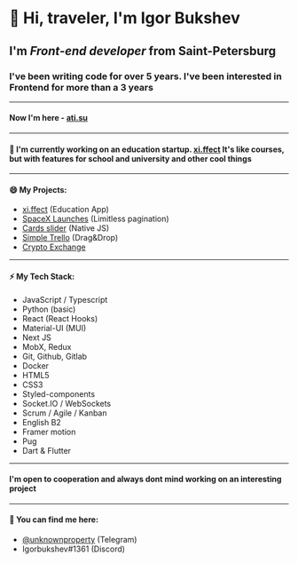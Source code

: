 # 👋 Hi, traveler, I'm **Igor Bukshev** 

## I'm ***Front-end developer*** from Saint-Petersburg

### I've been writing code for over 5 years. I've been interested in Frontend for more than a 3 years

------------------------- 

#### Now I'm here - [ati.su](https://ati.su/)

------------------------- 

#### 🔭 I'm currently working on an education startup. [xi.ffect](https://xieffect.ru/) It's like courses, but with features for school and university and other cool things 

------------------------- 

#### 😄 My Projects: 

 * [xi.ffect](https://xieffect.ru/) (Education App)
 * [SpaceX Launches](https://spacex-launches-with-pagination.vercel.app/) (Limitless pagination)
 * [Cards slider](https://jsfiddle.net/bilord/smd2vgny/3/) (Native JS)
 * [Simple Trello](https://jsfiddle.net/bilord/7eodjqt0/2/) (Drag&Drop)
 * [Crypto Exchange](https://cryptochange.vercel.app/) 


------------------------- 

#### ⚡ My Tech Stack: 

 * JavaScript / Typescript 
 * Python (basic)
 * React (React Hooks)
 * Material-UI (MUI)
 * Next JS
 * MobX, Redux 
 * Git, Github, Gitlab
 * Docker
 * HTML5
 * CSS3
 * Styled-components
 * Socket.IO / WebSockets 
 * Scrum / Agile / Kanban
 * English B2
 * Framer motion 
 * Pug
 * Dart & Flutter

------------------------- 
#### I'm open to cooperation and always dont mind working on an interesting project
------------------------- 

#### 💬 You can find me here: 

* [@unknownproperty](https://t.me/unknownproperty) (Telegram)
* Igorbukshev#1361 (Discord)

<!--
**bilordigor/bilordigor** is a ✨ _special_ ✨ repository because its `README.md` (this file) appears on your GitHub profile.

Here are some ideas to get you started:
- 🌱 I’m currently learning ...
- 👯 I’m looking to collaborate on ...
- 🤔 I’m looking for help with ...
- 💬 Ask me about ...
- 📫 How to reach me: ...
- 😄 Pronouns: ...
- ⚡ Fun fact: ...
-->
